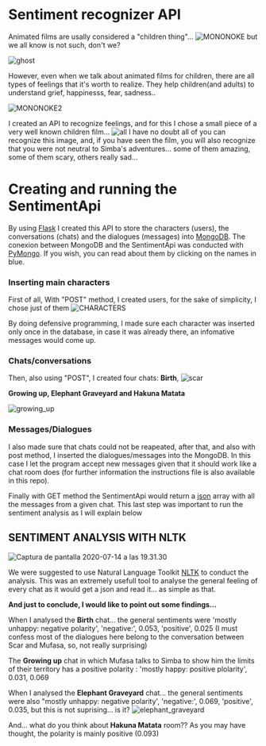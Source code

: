 # Sentiment recognizer API

Animated films are usally considered a "children thing"... 
![MONONOKE](/assets/MONONOKE.jpg)
but we all know is not such, don't we? 

![ghost](/assets/ghost.jpg)

However, even when we talk about animated films for children, there are all types of feelings that it's worth to realize. They help children(and adults) to understand grief, happinesss, fear, sadness..

![MONONOKE2](/assets/MONONOKE2.jpeg)

I created an API to recognize feelings, and for this I chose a small piece of a very well known children film... 
![all](/assets/all.jpg)
I have no doubt all of you can recognize this image, and, if you have seen the film, you will also recognize that you were not neutral to Simba's adventures... some of them amazing, some of them scary, others really sad... 


# Creating and running the SentimentApi

By using [Flask](https://flask.palletsprojects.com/en/1.1.x/) I created this API to store the characters (users), the conversations (chats) and the dialogues (messages) into [MongoDB](https://www.mongodb.com/). The conexion between MongoDB and the SentimentApi was conducted with [PyMongo](https://pymongo.readthedocs.io/en/stable/). If you wish, you can read about them by clicking on the names in blue.


### Inserting main characters

First of all, With "POST" method, I created users, for the sake of simplicity, I  chose just of them 
![CHARACTERS](/assets/CHARACTERS.png)

By doing defensive programming, I made sure each character was inserted only once in the database, in case it was already there, an infomative messages would come up.

### Chats/conversations 

Then, also using "POST", I created four chats:
**Birth**,
![scar](/assets/scar.jpg)

 **Growing up, Elephant Graveyard and Hakuna Matata** 


![growing_up](/assets/growing_up.png)

### Messages/Dialogues

I also made sure that chats could not be reapeated, after that, and also with post method, I inserted the dialogues/messages into the MongoDB. In this case I let the program accept new messages given that it should work like a chat room does (for further information the instructions file is also available in this repo).

Finally with GET method the SentimentApi would return a [json](https://www.json.org/json-es.html) array with all the messages from a given chat. This last step was important to run the sentiment analysis as I will explain below

## SENTIMENT ANALYSIS WITH NLTK

![Captura de pantalla 2020-07-14 a las 19.31.30](/assets/Captura%20de%20pantalla%202020-07-14%20a%20las%2019.31.30.png)


We were suggested to use Natural Language Toolkit [NLTK](https://www.nltk.org/) to conduct the analysis. 
This was an extremely usefull tool to analyse the general feeling of every chat as it would get a json and read it... as simple as that. 

**And just to conclude, I would like to point out some findings...**

When I analysed the **Birth** chat... the general sentiments were 'mostly unhappy: negative polarity', 'negative:', 0.053, 'positive', 0.025 (I must confess most of the dialogues here belong to the conversation between Scar and Mufasa, so, not really surprising)

The **Growing up** chat in which Mufasa talks to Simba to show him the limits of their territory has a positive polarity : 'mostly happy: positive plolarity', 0.031, 0.069


When I analysed the **Elephant Graveyard** chat... the general sentiments were also "mostly unhappy: negative polarity', 'negative:', 0.069, 'positive', 0.035, but this is not suprising... is it?
           ![elephant_graveyard](/assets/elephant_graveyard.jpeg)


And... what do you think about **Hakuna Matata** room?? As you may have thought, the polarity is mainly positive (0.093)



